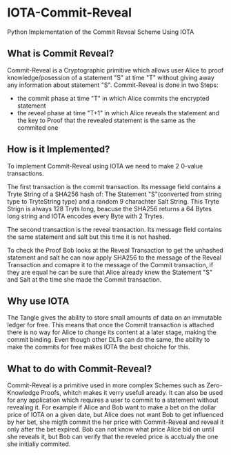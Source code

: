 # IOTA-Commit-Reveal
Python Implementation of the Commit Reveal Scheme Using IOTA 


## What is Commit Reveal?
Commit-Reveal is a Cryptographic primitive which allows user Alice to proof knowledge/posession of a statement "S" at time "T" without giving away any information about statement "S". 
Commit-Reveal is done in two Steps: 
- the commit phase at time "T" in which Alice commits the encrypted statement 
- the reveal phase at time "T+1" in which Alice reveals the statement and the key to Proof that the revealed statement is the    same as the commited one

## How is it Implemented?
To implement Commit-Reveal using IOTA we need to make 2 0-value transactions.

The first transaction is the commit transaction. Its message field contains a Tryte String of a SHA256 hash of: The Statement "S"(converted from string type to TryteString type) and a random 9 charachter Salt String. This Tryte Strign is always 128 Tryts long, beacuse the SHA256 returns a 64 Bytes long string and IOTA encodes every Byte with 2 Trytes.

The second transaction is the reveal transaction. Its message field contains the same statement and salt but this time it is not hashed. 

To check the Proof Bob looks at the Reveal Transaction to get the unhashed statement and salt he can now apply SHA256 to the message of the Reveal Transaction and comapre it to the message of the Commit transaction, if they are equal he can be sure that Alice already knew the Statement "S" and Salt at the time she made the Commit transaction.

## Why use IOTA
The Tangle gives the ability to store small amounts of data on an immutable ledger for free. This means that once the Commit transaction is attached there is no way for Alice to change its content at a later stage, making the commit binding.
Even though other DLTs can do the same, the ability to make the commits for free makes IOTA the best choiche for this.

## What to do with Commit-Reveal?
Commit-Reveal is a primitive used in more complex Schemes such as Zero-Knowledge Proofs, whitch makes it verry usefull aready.
It can also be used for any application which requires a user to commit to a statement without revealing it. For example if Alice and Bob want to make a bet on the dollar price of IOTA on a given date, but Alice does not want Bob to get influenced by her bet, she migth commit the her price with Commit-Reveal and reveal it only after the bet expired. Bob can not know what price Alice bid on until she reveals it, but Bob can verify that the reveled price is acctualy the one she initialiy commited.
